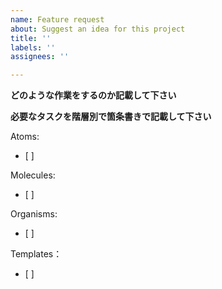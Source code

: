```yaml
---
name: Feature request
about: Suggest an idea for this project
title: ''
labels: ''
assignees: ''

---
```


**どのような作業をするのか記載して下さい**

**必要なタスクを階層別で箇条書きで記載して下さい**

Atoms:
- [ ]

Molecules:
- [ ]

Organisms:
- [ ]

Templates：
- [ ]

